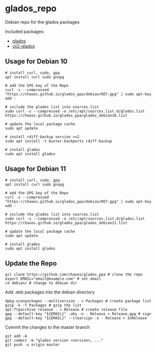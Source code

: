 # glados_repo
Debian repo for the glados packages

Included packages:

- [glados](https://github.com/Lernstick/glados)
- [yii2-glados](https://github.com/chaoos/yii2-glados)


## Usage for Debian 10

```shell
# install curl, sudo, gpg
apt install curl sudo gnupg

# add the GPG key of the Repo
curl -s --compressed "https://chaoos.github.io/glados_ppa/debian/KEY.gpg" | sudo apt-key add -

# include the glados list into sources.list
sudo curl -s --compressed -o /etc/apt/sources.list.d/glados.list https://chaoos.github.io/glados_ppa/glados_debian10.list

# update the local package cache
sudo apt update

# install rdiff-backup version >=2
sudo apt install -t buster-backports rdiff-backup

# install glados
sudo apt install glados
```

## Usage for Debian 11

```shell
# install curl, sudo, gpg
apt install curl sudo gnupg

# add the GPG key of the Repo
curl -s --compressed "https://chaoos.github.io/glados_ppa/debian/KEY.gpg" | sudo apt-key add -

# include the glados list into sources.list
sudo curl -s --compressed -o /etc/apt/sources.list.d/glados.list https://chaoos.github.io/glados_ppa/glados_debian11.list

# update the local package cache
sudo apt update

# install glados
sudo apt install glados
```

## Update the Repo

```shell
git clone https://github.com/chaoos/glados_ppa # clone the repo
export EMAIL="email@example.com" # set email
cd debian/ # change to debian dir
```

Add .deb packages into the debian directory

```shell
dpkg-scanpackages --multiversion . > Packages # create package list
gzip -k -f Packages # gzip the list
apt-ftparchive release . > Release # create release file
gpg --default-key "${EMAIL}" -abs -o - Release > Release.gpg # sign
gpg --default-key "${EMAIL}" --clearsign -o - Release > InRelease
```
    
Commit the changes to the master branch

```shell
git add -A
git commit -m "glados version <version>, ..."
git push -u origin master
```

